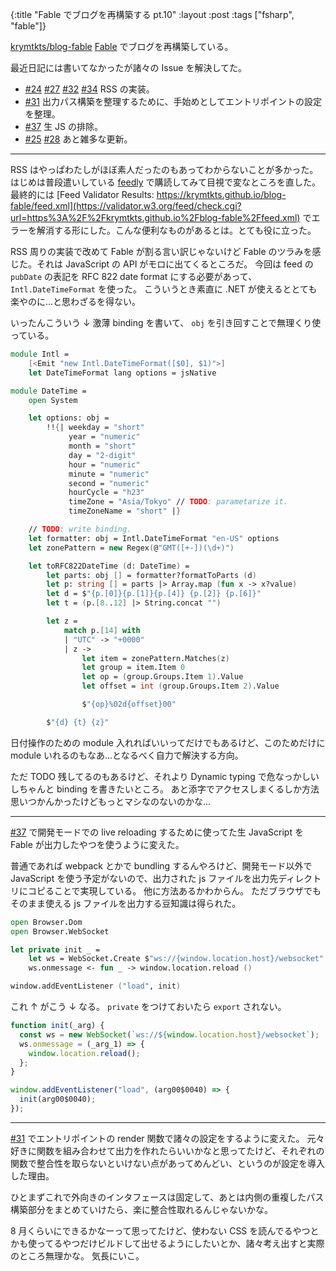 {:title "Fable でブログを再構築する pt.10"
:layout :post
:tags ["fsharp", "fable"]}

[krymtkts/blog-fable](https://github.com/krymtkts/blog-fable) [Fable](https://fable.io/) でブログを再構築している。

最近日記には書いてなかったが諸々の Issue を解決してた。

- [#24](https://github.com/krymtkts/blog-fable/pull/24) [#27](https://github.com/krymtkts/blog-fable/pull/27) [#32](https://github.com/krymtkts/blog-fable/pull/32) [#34](https://github.com/krymtkts/blog-fable/pull/34) RSS の実装。
- [#31](https://github.com/krymtkts/blog-fable/pull/31) 出力パス構築を整理するために、手始めとしてエントリポイントの設定を整理。
- [#37](https://github.com/krymtkts/blog-fable/pull/37) 生 JS の排除。
- [#25](https://github.com/krymtkts/blog-fable/pull/25) [#28](https://github.com/krymtkts/blog-fable/pull/28) あと雑多な更新。

---

RSS はやっぱわたしがほぼ素人だったのもあってわからないことが多かった。
はじめは普段遣いしている [feedly](https://feedly.com/) で購読してみて目視で変なところを直した。
最終的には [Feed Validator Results: https://krymtkts.github.io/blog-fable/feed.xml](https://validator.w3.org/feed/check.cgi?url=https%3A%2F%2Fkrymtkts.github.io%2Fblog-fable%2Ffeed.xml) でエラーを解消する形にした。こんな便利なものがあるとは。とても役に立った。

RSS 周りの実装で改めて Fable が割る言い訳じゃないけど Fable のツラみを感じた。それは JavaScript の API がモロに出てくるところだ。
今回は feed の `pubDate` の表記を RFC 822 date format にする必要があって、 `Intl.DateTimeFormat` を使った。
こういうとき素直に .NET が使えるととても楽やのに...と思わざるを得ない。

いったんこういう ↓ 激薄 binding を書いて、 `obj` を引き回すことで無理くり使っている。

```fsharp
module Intl =
    [<Emit "new Intl.DateTimeFormat([$0], $1)">]
    let DateTimeFormat lang options = jsNative
```

```fsharp
module DateTime =
    open System

    let options: obj =
        !!{| weekday = "short"
             year = "numeric"
             month = "short"
             day = "2-digit"
             hour = "numeric"
             minute = "numeric"
             second = "numeric"
             hourCycle = "h23"
             timeZone = "Asia/Tokyo" // TODO: parametarize it.
             timeZoneName = "short" |}

    // TODO: write binding.
    let formatter: obj = Intl.DateTimeFormat "en-US" options
    let zonePattern = new Regex(@"GMT([+-])(\d+)")

    let toRFC822DateTime (d: DateTime) =
        let parts: obj [] = formatter?formatToParts (d)
        let p: string [] = parts |> Array.map (fun x -> x?value)
        let d = $"{p.[0]}{p.[1]}{p.[4]} {p.[2]} {p.[6]}"
        let t = (p.[8..12] |> String.concat "")

        let z =
            match p.[14] with
            | "UTC" -> "+0000"
            | z ->
                let item = zonePattern.Matches(z)
                let group = item.Item 0
                let op = (group.Groups.Item 1).Value
                let offset = int (group.Groups.Item 2).Value

                $"{op}%02d{offset}00"

        $"{d} {t} {z}"
```

日付操作のための module 入れればいいってだけでもあるけど、このためだけに module いれるのもなあ...となるべく自力で解決する方向。

ただ TODO 残してるのもあるけど、それより Dynamic typing で危なっかしいしちゃんと binding を書きたいところ。
あと添字でアクセスしまくるしか方法思いつかんかったけどもっとマシなのないのかな...

---

[#37](https://github.com/krymtkts/blog-fable/pull/37) で開発モードでの live reloading するために使ってた生 JavaScript を Fable が出力したやつを使うように変えた。

普通であれば webpack とかで bundling するんやろけど、開発モード以外で JavaScript を使う予定がないので、出力された js ファイルを出力先ディレクトリにコピることで実現している。
他に方法あるかわからん。
ただブラウザでもそのまま使える js ファイルを出力する豆知識は得られた。

```fsharp
open Browser.Dom
open Browser.WebSocket

let private init _ =
    let ws = WebSocket.Create $"ws://{window.location.host}/websocket"
    ws.onmessage <- fun _ -> window.location.reload ()

window.addEventListener ("load", init)
```

これ ↑ がこう ↓ なる。 `private` をつけておいたら `export` されない。

```js
function init(_arg) {
  const ws = new WebSocket(`ws://${window.location.host}/websocket`);
  ws.onmessage = (_arg_1) => {
    window.location.reload();
  };
}

window.addEventListener("load", (arg00$0040) => {
  init(arg00$0040);
});
```

---

[#31](https://github.com/krymtkts/blog-fable/pull/31) でエントリポイントの render 関数で諸々の設定をするように変えた。
元々好きに関数を組み合わせて出力を作れたらいいかなと思ってたけど、それぞれの関数で整合性を取らないといけない点があってめんどい、というのが設定を導入した理由。

ひとまずこれで外向きのインタフェースは固定して、あとは内側の重複したパス構築部分をまとめていけたら、楽に整合性取れるんじゃないかな。

8 月くらいにできるかなーって思ってたけど、使わない CSS を読んでるやつとかも使ってるやつだけビルドして出せるようにしたいとか、諸々考え出すと実際のところ無理かな。
気長にいこ。
